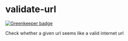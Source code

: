 validate-url
============

[![Greenkeeper badge](https://badges.greenkeeper.io/danmactough/validate-url.svg)](https://greenkeeper.io/)

Check whether a given url seems like a valid internet url